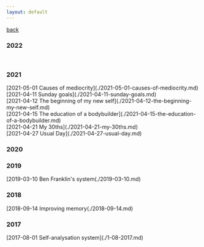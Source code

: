 ```yaml
---
layout: default
---
```


[back](https://dzhulianan.github.io/notes/)

<h3>2022</h3>

<br>
<h3>2021</h3>
[2021-05-01 Causes of mediocrity](./2021-05-01-causes-of-mediocrity.md)<br>
[2021-04-11 Sunday goals](./2021-04-11-sunday-goals.md)<br>
[2021-04-12 The beginning of my new self](./2021-04-12-the-beginning-my-new-self.md)<br>
[2021-04-15 The education of a bodybuilder](./2021-04-15-the-education-of-a-bodybuilder.md)<br>
[2021-04-21 My 30ths](./2021-04-21-my-30ths.md)<br>
[2021-04-27 Usual Day](./2021-04-27-usual-day.md)<br>

<h3>2020</h3>

<h3>2019</h3>
[2019-03-10 Ben Franklin's system(./2019-03-10.md)<br>

<h3>2018</h3>
[2018-09-14 Improving memory(./2018-09-14.md)<br>

<h3>2017</h3>
[2017-08-01 Self-analysation system](./1-08-2017.md)<br>

